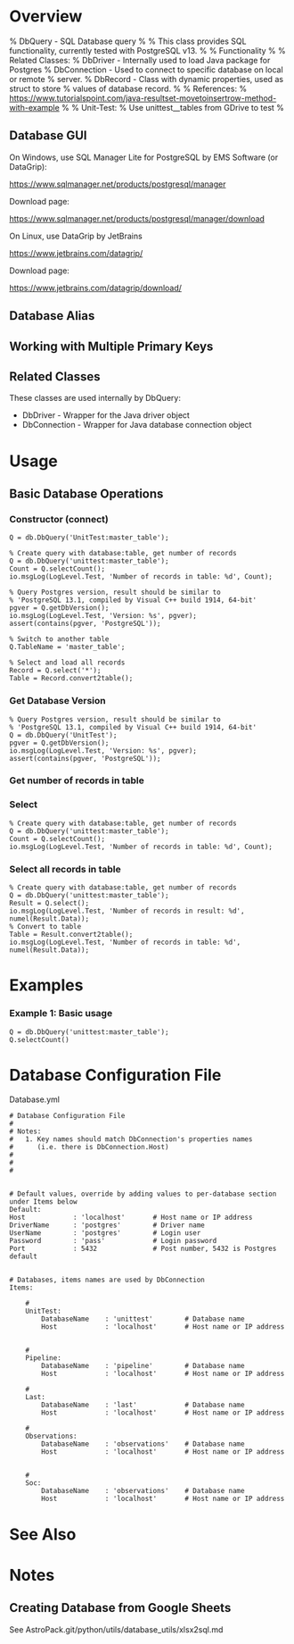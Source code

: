 # Overview

% DbQuery - SQL Database query
%
% This class provides SQL functionality, currently tested with PostgreSQL v13.
%
% Functionality
%
% Related Classes:
%   DbDriver - Internally used to load Java package for Postgres
%   DbConnection - Used to connect to specific database on local or remote
%   server.
%   DbRecord - Class with dynamic properties, used as struct to store
%   values of database record.
%
% References:
%   https://www.tutorialspoint.com/java-resultset-movetoinsertrow-method-with-example
%
% Unit-Test:
%   Use unittest__tables from GDrive to test
%

## Database GUI

On Windows, use SQL Manager Lite for PostgreSQL by EMS Software (or DataGrip):

https://www.sqlmanager.net/products/postgresql/manager

Download page:

https://www.sqlmanager.net/products/postgresql/manager/download


On Linux, use DataGrip by JetBrains 

https://www.jetbrains.com/datagrip/

Download page:

https://www.jetbrains.com/datagrip/download/


## Database Alias


## Working with Multiple Primary Keys


## Related Classes

These classes are used internally by DbQuery:

- DbDriver - Wrapper for the Java driver object 
- DbConnection - Wrapper for Java database connection object

# Usage

## Basic Database Operations

### Constructor (connect)

    Q = db.DbQuery('UnitTest:master_table');

    % Create query with database:table, get number of records
    Q = db.DbQuery('unittest:master_table');
    Count = Q.selectCount();
    io.msgLog(LogLevel.Test, 'Number of records in table: %d', Count);
        
    % Query Postgres version, result should be similar to
    % 'PostgreSQL 13.1, compiled by Visual C++ build 1914, 64-bit'    
    pgver = Q.getDbVersion();
    io.msgLog(LogLevel.Test, 'Version: %s', pgver);
    assert(contains(pgver, 'PostgreSQL'));
        
    % Switch to another table
    Q.TableName = 'master_table';
    
    % Select and load all records
    Record = Q.select('*');
    Table = Record.convert2table();


### Get Database Version

    % Query Postgres version, result should be similar to
    % 'PostgreSQL 13.1, compiled by Visual C++ build 1914, 64-bit'
    Q = db.DbQuery('UnitTest');    
    pgver = Q.getDbVersion();
    io.msgLog(LogLevel.Test, 'Version: %s', pgver);
    assert(contains(pgver, 'PostgreSQL'));


### Get number of records in table


### Select

    % Create query with database:table, get number of records
    Q = db.DbQuery('unittest:master_table');
    Count = Q.selectCount();
    io.msgLog(LogLevel.Test, 'Number of records in table: %d', Count);



### Select all records in table

    % Create query with database:table, get number of records
    Q = db.DbQuery('unittest:master_table');
    Result = Q.select();
    io.msgLog(LogLevel.Test, 'Number of records in result: %d', numel(Result.Data));
    % Convert to table
    Table = Result.convert2table();
    io.msgLog(LogLevel.Test, 'Number of records in table: %d', numel(Result.Data));


# Examples

### Example 1: Basic usage


    Q = db.DbQuery('unittest:master_table');
    Q.selectCount()
	
	
# Database Configuration File

Database.yml

    # Database Configuration File
    #
    # Notes:
    #   1. Key names should match DbConnection's properties names 
    #      (i.e. there is DbConnection.Host)
    #
    #
    #
    
    
    # Default values, override by adding values to per-database section under Items below
    Default:
    Host            : 'localhost'       # Host name or IP address
    DriverName      : 'postgres'        # Driver name
    UserName        : 'postgres'        # Login user
    Password        : 'pass'            # Login password
    Port            : 5432              # Post number, 5432 is Postgres default
    
    
    # Databases, items names are used by DbConnection
    Items:
    
        #
        UnitTest:
            DatabaseName    : 'unittest'        # Database name
            Host            : 'localhost'       # Host name or IP address
        
        
        #
        Pipeline:
            DatabaseName    : 'pipeline'        # Database name
            Host            : 'localhost'       # Host name or IP address
        
        #
        Last:
            DatabaseName    : 'last'            # Database name
            Host            : 'localhost'       # Host name or IP address
        
        #
        Observations:
            DatabaseName    : 'observations'    # Database name
            Host            : 'localhost'       # Host name or IP address
        
        
        #
        Soc:
            DatabaseName    : 'observations'    # Database name
            Host            : 'localhost'       # Host name or IP address
    


# See Also

# Notes

## Creating Database from Google Sheets

See AstroPack.git/python/utils/database_utils/xlsx2sql.md

